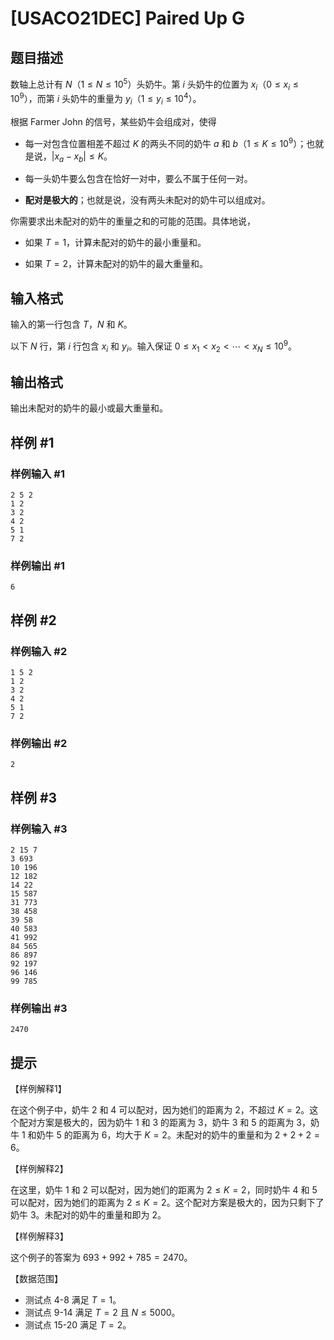 # [USACO21DEC] Paired Up G

## 题目描述

数轴上总计有 $N$（$1\le N\le 10^5$）头奶牛。第 $i$ 头奶牛的位置为 $x_i$（$0 \leq x_i \leq 10^9$），而第 $i$ 头奶牛的重量为 $y_i$（$1 \leq y_i \leq 10^4$）。

根据 Farmer John 的信号，某些奶牛会组成对，使得

- 每一对包含位置相差不超过 $K$ 的两头不同的奶牛 $a$ 和 $b$（$1\le K\le 10^9$）；也就是说，$|x_a-x_b|\le K$。

- 每一头奶牛要么包含在恰好一对中，要么不属于任何一对。

- **配对是极大的**；也就是说，没有两头未配对的奶牛可以组成对。

你需要求出未配对的奶牛的重量之和的可能的范围。具体地说，

- 如果 $T=1$，计算未配对的奶牛的最小重量和。

- 如果 $T=2$，计算未配对的奶牛的最大重量和。

## 输入格式

输入的第一行包含 $T$，$N$ 和 $K$。

以下 $N$ 行，第 $i$ 行包含 $x_i$ 和 $y_i$。输入保证 $0\le x_1< x_2<\cdots<x_{N}\le 10^9$。

## 输出格式

输出未配对的奶牛的最小或最大重量和。

## 样例 #1

### 样例输入 #1
```
2 5 2
1 2
3 2
4 2
5 1
7 2
```

### 样例输出 #1

```
6
```

## 样例 #2

### 样例输入 #2
```
1 5 2
1 2
3 2
4 2
5 1
7 2
```

### 样例输出 #2

```
2
```

## 样例 #3

### 样例输入 #3
```
2 15 7
3 693
10 196
12 182
14 22
15 587
31 773
38 458
39 58
40 583
41 992
84 565
86 897
92 197
96 146
99 785
```

### 样例输出 #3

```
2470
```

## 提示

【样例解释1】

在这个例子中，奶牛 $2$ 和 $4$ 可以配对，因为她们的距离为 $2$，不超过 $K = 2$。这个配对方案是极大的，因为奶牛 $1$ 和 $3$ 的距离为 $3$，奶牛 $3$ 和 $5$ 的距离为 $3$，奶牛 $1$ 和奶牛 $5$ 的距离为 $6$，均大于 $K = 2$。未配对的奶牛的重量和为 $2 + 2 + 2 = 6$。

【样例解释2】

在这里，奶牛 $1$ 和 $2$ 可以配对，因为她们的距离为 $2 \leq K = 2$，同时奶牛 $4$ 和 $5$ 可以配对，因为她们的距离为 $2 \leq K = 2$。这个配对方案是极大的，因为只剩下了奶牛 $3$。未配对的奶牛的重量和即为 $2$。

【样例解释3】

这个例子的答案为 $693+992+785=2470$。

【数据范围】

- 测试点 4-8 满足 $T=1$。
- 测试点 9-14 满足 $T=2$ 且 $N\le 5000$。
- 测试点 15-20 满足 $T=2$。
